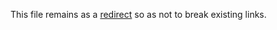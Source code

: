 This file remains as a [redirect](../main/Minecraft/OptifineSettings.md) so as not to break existing links. 

